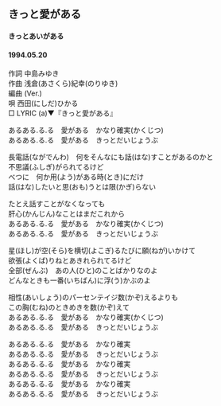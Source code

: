 ## きっと愛がある
#### きっとあいがある
#### 1994.05.20


作詞     中島みゆき　　   
作曲          浅倉(あさくら)紀幸(のりゆき)     
編曲 (Ver.) 　　　　    
唄       西田(にしだ)ひかる      
□ LYRIC (a)▼『きっと愛がある』         
  
あるある.る.る　愛がある　かなり確実(かくじつ)  
あるある.る.る　愛がある　きっとだいじょうぶ  
  
長電話(ながでんわ)　何をそんなにも話(はな)すことがあるのかと  
不思議(ふしぎ)がられてるけど  
べつに　何か用(よう)がある時(とき)にだけ  
話(はな)したいと思(おも)うとは限(かぎ)らない  
  
たとえ話すことがなくなっても  
肝心(かんじん)なことはまだこれから  
あるある.る.る　愛がある　かなり確実(かくじつ)  
あるある.る.る　愛がある　きっとだいじょうぶ  
  
星(ほし)が空(そら)を横切(よこぎ)るたびに願(ねが)いかけて  
欲張(よくば)りねとあきれられてるけど  
全部(ぜんぶ)　あの人(ひと)のことばかりなのよ  
どんなときも一番(いちばん)に浮(う)かぶのよ  
  
相性(あいしょう)のパーセンテイジ数(かぞ)えるよりも  
この胸(むね)のときめきを数(かぞ)えて  
あるある.る.る　愛がある　かなり確実(かくじつ)  
あるある.る.る　愛がある　きっとだいじょうぶ  
  
あるある.る.る　愛がある　かなり確実  
あるある.る.る　愛がある　きっとだいじょうぶ  
あるある.る.る　愛がある　かなり確実  
あるある.る.る　愛がある　きっとだいじょうぶ  
あるある.る.る　愛がある　かなり確実  
あるある.る.る　愛がある　きっとだいじょうぶ  